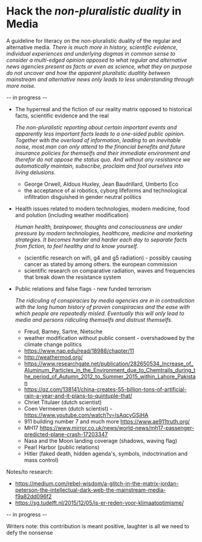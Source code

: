 # Hack the _non-pluralistic duality_ in Media

A guideline for literacy on the non-pluralistic duality of the regular and alternative media. 
_There is much more in history, scientific evidence, individual experiences and underlying dogmas in common sense to consider a multi-edged opinion opposed to what regular and alternative news agencies present as facts or even as science, what they on purpose do not uncover and how the apparent pluralistic dualtity between mainstream and alternative news only leads to less understanding through more noise._


-- in progress --

- The hyperreal and the fiction of our reality matrix opposed to historical facts, scientific evidence and the real

  _The non-pluralistic reporting about certain important events and apparently less important facts leads to a one-sided public opinion. Together with the overload of information, leading to an inevitable noise, most man can only attend to the financial benefits and future insurance policies for themselfs and their immediate environment and therefor do not oppose the status quo. And without any resistance we automatically maintain, subscribe, proclaim and fool ourselves into living delusions._
  
  - George Orwell, Aldous Huxley, Jean Baudrillard, Umberto Eco
  - the acceptance of ai robotics, cyborg lifeforms and technological infiltration disguished in gender neutral politics


- Health issues related to modern technologies, modern medicine, food and polution (including weather modification)

  _Human health, brainpower, thoughts and consciousness are under pressure by modern technologies, healthcare, medicine and marketing strategies. It becomes harder and harder each day to separate facts from fiction, to feel healthy and to know yourself._
  
  - (scientific research on wifi, g4 and g5 radiation) - possibly causing cancer as stated by among others. the european commission
  - scientific research on comparative radiation, waves and frequencies that break down the resistance system
    

- Public relations and false flags - new funded terrorism

  _The ridiculing of conspiracies by media agencies are in in contradiction with the long human history of proven conspiracies and the ease with which people are repeatedly misled. Eventually this will only lead to media and persons ridiculing themselfs and distrust themselfs._
  
  - Freud, Barney, Sartre, Nietsche 
  - weather modification without public consent - overshadowed by the climate change politics
  - https://www.nap.edu/read/18988/chapter/11
  - http://weathermod.org/
  - https://www.researchgate.net/publication/282650534_Increase_of_Aluminum_Particles_in_the_Environment_due_to_Chemtrails_during_the_period_of_Autumn_2012_to_Summer_2015_within_Lahore_Pakistan
  - https://qz.com/138141/china-creates-55-billion-tons-of-artificial-rain-a-year-and-it-plans-to-quintuple-that/
  - Chriet Titulaer (dutch scientist) 
  - Coen Vermeeren (dutch scientist) - https://www.youtube.com/watch?v=lsAqcyGSjHA
  - 911 building number 7 and much more https://www.ae911truth.org/
  - MH17 https://www.mirror.co.uk/news/world-news/mh17-passenger-predicted-plane-crash-17203347
  - Nasa and the Moon landing coverage (shadows, waving flag)
  - Pearl Harbor (public relations)
  - Hitler (faked death, hidden agenda's, symbols, indoctrination and mass control)
    
Notes/to research:
- https://medium.com/rebel-wisdom/a-glitch-in-the-matrix-jordan-peterson-the-intellectual-dark-web-the-mainstream-media-f9a82dd096f2
- https://sg.tudelft.nl/2015/12/05/is-er-reden-voor-klimaatoptimisme/
    
    
 -- in progress --
 
Writers note: this contribution is meant positive, laughter is all we need to defy the nonsense
